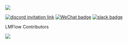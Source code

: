 [![](https://img.shields.io/github/stars/OptimalScale/LMFlow?style=social)](https://github.com/OptimalScale/LMFlow/)

<a href="https://discord.gg/NcMPyDVP"><img alt="discord invitation link" src="https://dcbadge.vercel.app/api/server/NcMPyDVP?style=flat"></a>
[![WeChat badge](https://img.shields.io/badge/微信-加入-green?logo=wechat&amp)](https://i.328888.xyz/2023/03/29/ik03sC.png)
[![slack badge](https://img.shields.io/badge/Slack-join-blueviolet?logo=slack&amp)](https://join.slack.com/t/lmflow/shared_invite/zt-1s6egx12s-THlwHuCjF6~JGKmx7JoJPA)

LMFlow Contributors

<a href="https://github.com/OptimalScale/LMFlow/graphs/contributors">
  <img src="https://contrib.rocks/image?repo=OptimalScale/LMFlow" />
</a>


